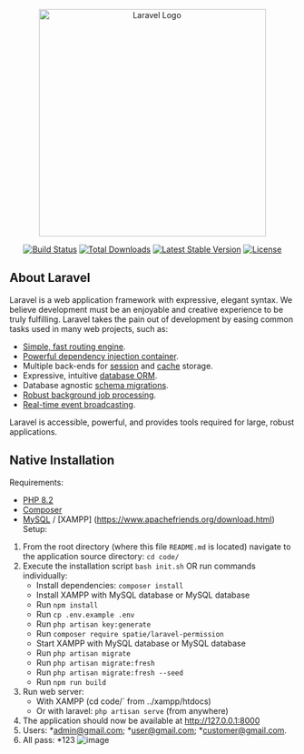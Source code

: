 <p align="center"><a href="https://laravel.com" target="_blank"><img src="https://raw.githubusercontent.com/laravel/art/master/logo-lockup/5%20SVG/2%20CMYK/1%20Full%20Color/laravel-logolockup-cmyk-red.svg" width="400" alt="Laravel Logo"></a></p>

<p align="center">
<a href="https://github.com/laravel/framework/actions"><img src="https://github.com/laravel/framework/workflows/tests/badge.svg" alt="Build Status"></a>
<a href="https://packagist.org/packages/laravel/framework"><img src="https://img.shields.io/packagist/dt/laravel/framework" alt="Total Downloads"></a>
<a href="https://packagist.org/packages/laravel/framework"><img src="https://img.shields.io/packagist/v/laravel/framework" alt="Latest Stable Version"></a>
<a href="https://packagist.org/packages/laravel/framework"><img src="https://img.shields.io/packagist/l/laravel/framework" alt="License"></a>
</p>

## About Laravel

Laravel is a web application framework with expressive, elegant syntax. We believe development must be an enjoyable and creative experience to be truly fulfilling. Laravel takes the pain out of development by easing common tasks used in many web projects, such as:

- [Simple, fast routing engine](https://laravel.com/docs/routing).
- [Powerful dependency injection container](https://laravel.com/docs/container).
- Multiple back-ends for [session](https://laravel.com/docs/session) and [cache](https://laravel.com/docs/cache) storage.
- Expressive, intuitive [database ORM](https://laravel.com/docs/eloquent).
- Database agnostic [schema migrations](https://laravel.com/docs/migrations).
- [Robust background job processing](https://laravel.com/docs/queues).
- [Real-time event broadcasting](https://laravel.com/docs/broadcasting).

Laravel is accessible, powerful, and provides tools required for large, robust applications.

## Native Installation
Requirements:
* [PHP 8.2](https://www.php.net/)
* [Composer](https://getcomposer.org/)
* [MySQL](https://www.mysql.com/) / [XAMPP] (https://www.apachefriends.org/download.html)
Setup: 
1. From the root directory (where this file `README.md` is located) navigate to the application source directory: `cd code/` 
2. Execute the installation script `bash init.sh` OR run commands individually:
   * Install dependencies: `composer install`
   * Install  XAMPP with  MySQL database or MySQL database
   * Run `npm install`
   * Run `cp .env.example .env`
   * Run `php artisan key:generate`
   * Run `composer require spatie/laravel-permission`
   * Start XAMPP with  MySQL database or MySQL database
   * Run `php artisan migrate`
   * Run `php artisan migrate:fresh`
   * Run `php artisan migrate:fresh --seed`
   * Run `npm run build`
3. Run web server:
   * With XAMPP (cd code/` from ../xampp/htdocs)
   * Or with laravel: `php artisan serve` (from anywhere)
4. The application should now be available at http://127.0.0.1:8000
7.	Users:
*admin@gmail.com;
*user@gmail.com;
*customer@gmail.com.
8.	All pass:
*123
![image](https://github.com/Audriusvilnius/VVK-projektinis/assets/101082768/027d6380-83af-4c9e-80f4-64185c33319f)





